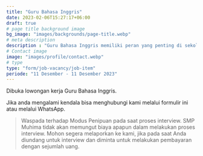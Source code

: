 ```yaml
---
title: "Guru Bahasa Inggris"
date: 2023-02-06T15:27:17+06:00
draft: true
# page title background image
bg_image: "images/backgrounds/page-title.webp"
# meta description
description : "Guru Bahasa Inggris memiliki peran yang penting di sekolah. Mau jadi bagian dari SMP Muhima, yuk Gabung Sekarang!"
# Contact image
image: "images/profile/contact.webp"
# type
type: "form/job-vacancy/job-item"
periode: "11 Desember - 11 Desember 2023"
---
```


Dibuka lowongan kerja Guru Bahasa Inggris.

Jika anda mengalami kendala bisa menghubungi kami melalui formulir ini atau melalui WhatsApp.

> Waspada terhadap Modus Penipuan pada saat proses interview. SMP Muhima tidak akan memungut biaya apapun dalam melakukan proses interview. Mohon segera melaporkan ke kami, jika pada saat Anda diundang untuk interview dan diminta untuk melakukan pembayaran dengan sejumlah uang.
